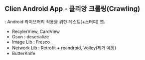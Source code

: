 ## Clien Android App - 클리앙 크롤링(Crawling)
 : Android 라이브러리 적용을 위한 테스트(+스터디) 앱.

- RecylerView, CardView
- Gson : deserialize
- Image Lib : Fresco
- Network Lib : Retrofit + rxandroid, Volley(제거 예정)
- ButterKnife
